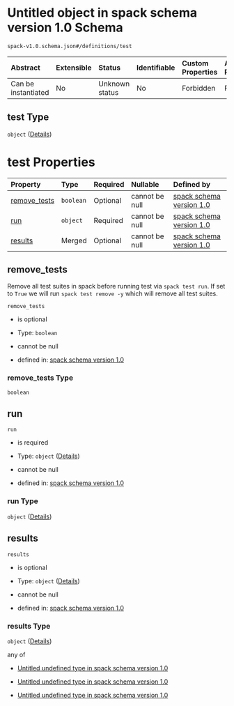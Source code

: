 # Untitled object in spack schema version 1.0 Schema

```txt
spack-v1.0.schema.json#/definitions/test
```



| Abstract            | Extensible | Status         | Identifiable | Custom Properties | Additional Properties | Access Restrictions | Defined In                                                                      |
| :------------------ | :--------- | :------------- | :----------- | :---------------- | :-------------------- | :------------------ | :------------------------------------------------------------------------------ |
| Can be instantiated | No         | Unknown status | No           | Forbidden         | Forbidden             | none                | [spack-v1.0.schema.json*](../out/spack-v1.0.schema.json "open original schema") |

## test Type

`object` ([Details](spack-v1-definitions-test.md))

# test Properties

| Property                      | Type      | Required | Nullable       | Defined by                                                                                                                                          |
| :---------------------------- | :-------- | :------- | :------------- | :-------------------------------------------------------------------------------------------------------------------------------------------------- |
| [remove_tests](#remove_tests) | `boolean` | Optional | cannot be null | [spack schema version 1.0](spack-v1-definitions-test-properties-remove_tests.md "spack-v1.0.schema.json#/definitions/test/properties/remove_tests") |
| [run](#run)                   | `object`  | Required | cannot be null | [spack schema version 1.0](spack-v1-definitions-test-properties-run.md "spack-v1.0.schema.json#/definitions/test/properties/run")                   |
| [results](#results)           | Merged    | Optional | cannot be null | [spack schema version 1.0](spack-v1-definitions-test-properties-results.md "spack-v1.0.schema.json#/definitions/test/properties/results")           |

## remove_tests

Remove all test suites in spack before running test via `spack test run`. If set to `True` we will run `spack test remove -y` which will remove all test suites.

`remove_tests`

*   is optional

*   Type: `boolean`

*   cannot be null

*   defined in: [spack schema version 1.0](spack-v1-definitions-test-properties-remove_tests.md "spack-v1.0.schema.json#/definitions/test/properties/remove_tests")

### remove_tests Type

`boolean`

## run



`run`

*   is required

*   Type: `object` ([Details](spack-v1-definitions-test-properties-run.md))

*   cannot be null

*   defined in: [spack schema version 1.0](spack-v1-definitions-test-properties-run.md "spack-v1.0.schema.json#/definitions/test/properties/run")

### run Type

`object` ([Details](spack-v1-definitions-test-properties-run.md))

## results



`results`

*   is optional

*   Type: `object` ([Details](spack-v1-definitions-test-properties-results.md))

*   cannot be null

*   defined in: [spack schema version 1.0](spack-v1-definitions-test-properties-results.md "spack-v1.0.schema.json#/definitions/test/properties/results")

### results Type

`object` ([Details](spack-v1-definitions-test-properties-results.md))

any of

*   [Untitled undefined type in spack schema version 1.0](spack-v1-definitions-test-properties-results-anyof-0.md "check type definition")

*   [Untitled undefined type in spack schema version 1.0](spack-v1-definitions-test-properties-results-anyof-1.md "check type definition")

*   [Untitled undefined type in spack schema version 1.0](spack-v1-definitions-test-properties-results-anyof-2.md "check type definition")
